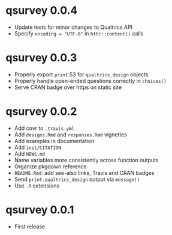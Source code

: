# qsurvey 0.0.4

- Update tests for minor changes to Qualtrics API
- Specify `encoding = "UTF-8"` in `httr::content()` calls


# qsurvey 0.0.3

- Properly export `print` S3 for `qualtrics_design` objects
- Properly handle open-ended questions correctly in `choices()`
- Serve CRAN badge over https on static site


# qsurvey 0.0.2

- Add covr to `.travis.yml`
- Add `designs.Rmd` and `responses.Rmd` vignettes
- Add examples in documentation
- Add `inst/CITATION`
- Add `NEWS.md`
- Name variables more consistently across function outputs
- Organize pkgdown reference
- `README.Rmd`: add see-also links, Travis and CRAN badges
- Send `print.qualtrics_design` output via `message()`
- Use `.R` extensions


# qsurvey 0.0.1

- First release

